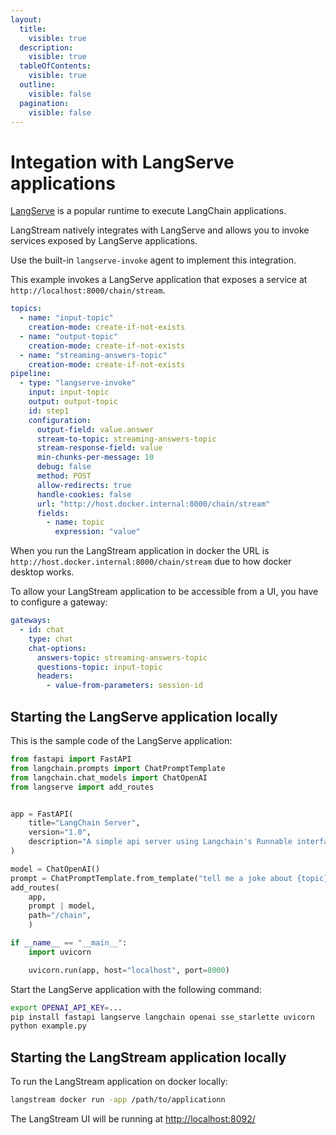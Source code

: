 ```yaml
---
layout:
  title:
    visible: true
  description:
    visible: true
  tableOfContents:
    visible: true
  outline:
    visible: false
  pagination:
    visible: false
---
```


# Integation with LangServe applications

[LangServe](https://github.com/langchain-ai/langserve) is a popular runtime to execute LangChain applications.

LangStream natively integrates with LangServe and allows you to invoke services exposed by LangServe applications.

Use the built-in `langserve-invoke` agent to implement this integration.

This example invokes a LangServe application that exposes a service at `http://localhost:8000/chain/stream`.

```yaml
topics:
  - name: "input-topic"
    creation-mode: create-if-not-exists
  - name: "output-topic"
    creation-mode: create-if-not-exists
  - name: "streaming-answers-topic"
    creation-mode: create-if-not-exists
pipeline:
  - type: "langserve-invoke"
    input: input-topic
    output: output-topic
    id: step1
    configuration:
      output-field: value.answer
      stream-to-topic: streaming-answers-topic
      stream-response-field: value
      min-chunks-per-message: 10
      debug: false
      method: POST
      allow-redirects: true
      handle-cookies: false
      url: "http://host.docker.internal:8000/chain/stream"
      fields:
        - name: topic
          expression: "value"
```


When you run the LangStream application in docker the URL is `http://host.docker.internal:8000/chain/stream` due to how docker desktop works.


To allow your LangStream application to be accessible from a UI, you have to configure a gateway:
```yaml
gateways:
  - id: chat
    type: chat
    chat-options:
      answers-topic: streaming-answers-topic
      questions-topic: input-topic
      headers:
        - value-from-parameters: session-id
```

## Starting the LangServe application locally

This is the sample code of the LangServe application:

```python
from fastapi import FastAPI
from langchain.prompts import ChatPromptTemplate
from langchain.chat_models import ChatOpenAI
from langserve import add_routes


app = FastAPI(
    title="LangChain Server",
    version="1.0",
    description="A simple api server using Langchain's Runnable interfaces",
)

model = ChatOpenAI()
prompt = ChatPromptTemplate.from_template("tell me a joke about {topic}")
add_routes(
    app,
    prompt | model,
    path="/chain",
    )

if __name__ == "__main__":
    import uvicorn

    uvicorn.run(app, host="localhost", port=8000)
```

Start the LangServe application with the following command:

```bash
export OPENAI_API_KEY=...
pip install fastapi langserve langchain openai sse_starlette uvicorn
python example.py
```

## Starting the LangStream application locally

To run the LangStream application on docker locally:

```bash
langstream docker run -app /path/to/applicationn 
```

The LangStream UI will be running at [http://localhost:8092/](http://localhost:8092/) 